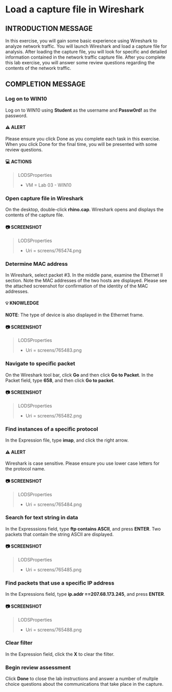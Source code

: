 
<!---
Version: 1.0 
-->
# Load a capture file in Wireshark
## INTRODUCTION MESSAGE
In this exercise, you will gain some basic experience using Wireshark to analyze network traffic. You will launch Wireshark and load a capture file for analysis. After loading the capture file, you will look for specific and detailed information contained in the network traffic capture file. After you complete this lab exercise, you will answer some review questions regarding the contents of the network traffic.
## COMPLETION MESSAGE

### Log on to WIN10
Log on to WIN10 using **Student** as the username and **Passw0rd!** as the password.

#### :warning: ALERT
Please ensure you click Done as you complete each task in this exercise. When you click Done for the final time, you will be presented with some review questions.




#### :computer: ACTIONS
>LODSProperties
>* VM = Lab 03 - WIN10



### Open capture file in Wireshark
On the desktop, double-click **rhino.cap**. Wireshark opens and displays the contents of the capture file.

#### :camera: SCREENSHOT
>LODSProperties
>* Uri = screens/765474.png





### Determine MAC address
In Wireshark, select packet \#3. In the middle pane, examine the Ethernet II section. Note the MAC addresses of the two hosts are displayed. Please see the attached screenshot for confirmation of the identity of the MAC addresses.

#### :bulb: KNOWLEDGE
**NOTE**: The type of device is also displayed in the Ethernet frame.

#### :camera: SCREENSHOT
>LODSProperties
>* Uri = screens/765483.png





### Navigate to specific packet
On the Wireshark tool bar, click **Go** and then click **Go to Packet**. In the Packet field, type **658**, and then click **Go to packet**.

#### :camera: SCREENSHOT
>LODSProperties
>* Uri = screens/765482.png





### Find instances of a specific protocol
In the Expression file, type **imap**, and click the right arrow.

#### :warning: ALERT
Wireshark is case sensitive. Please ensure you use lower case letters for the protocol name.

#### :camera: SCREENSHOT
>LODSProperties
>* Uri = screens/765484.png





### Search for text string in data
In the Expresssions field, type **ftp contains ASCII**, and press **ENTER**. Two packets that contain the string ASCII are displayed.

#### :camera: SCREENSHOT
>LODSProperties
>* Uri = screens/765485.png





### Find packets that use a specific IP address
In the Expressions field, type **ip.addr ==207.68.173.245**, and press **ENTER**.

#### :camera: SCREENSHOT
>LODSProperties
>* Uri = screens/765488.png





### Clear filter
In the Expression field, click the **X** to clear the filter.





### Begin review assessment
Click **Done** to close the lab instructions and answer a number of multple choice questions about the communications that take place in the capture.






